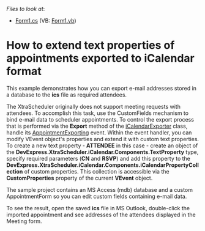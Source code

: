 <!-- default file list -->
*Files to look at*:

* [Form1.cs](./CS/Form1.cs) (VB: [Form1.vb](./VB/Form1.vb))
<!-- default file list end -->
# How to extend text properties of appointments exported to iCalendar format


<p>This example demonstrates how you can export e-mail addresses stored in a database to the <strong>ics</strong> file as required attendees. </p><p>The XtraScheduler originally does not support meeting requests with attendees. To accomplish this task, use the CustomFields mechanism to bind e-mail data to scheduler appointments. To control the export process that is performed via the <strong>Export</strong> method of the <a href="http://documentation.devexpress.com/#WindowsForms/clsDevExpressXtraScheduleriCalendariCalendarExportertopic"> iCalendarExporter</a> class, handle its <a href="http://documentation.devexpress.com/#CoreLibraries/DevExpressXtraSchedulerExchangeAppointmentExporter_AppointmentExportingtopic">AppointmentExporting</a> event. Within the event handler, you can modify VEvent object's properties and extend it with custom text properties. <br />
To create a new text property -<strong> ATTENDEE</strong> in this case - create an object of the <strong>DevExpress.XtraScheduler.iCalendar.Components.TextProperty</strong> type, specify required parameters (<strong>CN</strong> and <strong>RSVP</strong>) and add this property to the<strong> DevExpress.XtraScheduler.iCalendar.Components.iCalendarPropertyCollection</strong> of custom properties. This collection is accessible via the <strong>CustomProperties</strong> property of the current <strong>VEvent</strong> object.</p><p>The sample project contains an MS Access (mdb) database and a custom AppointmentForm so you can edit custom fields containing e-mail data. </p><p>To see the result, open the saved <strong>ics</strong> file in MS Outlook, double-click the imported appointment  and see addresses of the attendees displayed in the Meeting form.</p>

<br/>


